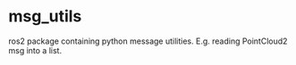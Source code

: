 # msg_utils
ros2 package containing python message utilities. E.g. reading PointCloud2 msg into a list.
